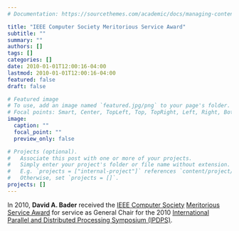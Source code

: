 ```yaml
---
# Documentation: https://sourcethemes.com/academic/docs/managing-content/

title: "IEEE Computer Society Meritorious Service Award"
subtitle: ""
summary: ""
authors: []
tags: []
categories: []
date: 2010-01-01T12:00:16-04:00
lastmod: 2010-01-01T12:00:16-04:00
featured: false
draft: false

# Featured image
# To use, add an image named `featured.jpg/png` to your page's folder.
# Focal points: Smart, Center, TopLeft, Top, TopRight, Left, Right, BottomLeft, Bottom, BottomRight.
image:
  caption: ""
  focal_point: ""
  preview_only: false

# Projects (optional).
#   Associate this post with one or more of your projects.
#   Simply enter your project's folder or file name without extension.
#   E.g. `projects = ["internal-project"]` references `content/project/deep-learning/index.md`.
#   Otherwise, set `projects = []`.
projects: []
---
```


In 2010, **David A. Bader** received the [IEEE Computer Society](https://www.computer.org/) [Meritorious Service Award](https://www.computer.org/volunteering/awards/meritorious-service) for service as General Chair for the 2010 [International Parallel and Distributed Processing Symposium (IPDPS)](http://www.ipdps.org/).